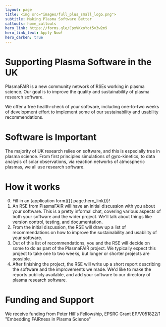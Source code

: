 ```yaml
---
layout: page
title: <img src="images/full_plus_small_logo.png">
subtitle: Making Plasma Software Better 
callouts: home_callouts
hero_link: https://forms.gle/CpxVKxoYot5v3w2m9
hero_link_text: Apply Now!
hero_darken: true
---
```



# Supporting Plasma Software in the UK

PlasmaFAIR is a new community network of RSEs working in plasma
science. Our goal is to improve the quality and sustainability of
plasma research software.

We offer a free health-check of your software, including one-to-two
weeks of development effort to implement some of our sustainability
and usability recommendations.

# Software is Important

The majority of UK research relies on software, and this is especially
true in plasma science. From first principles simulations of
gyro-kinetics, to data analysis of solar observations, via reaction
networks of atmospheric plasmas, we all use research software.

# How it works

0. Fill in an [application form]({{ page.hero_link}})!
1. An RSE from PlasmaFAIR will have an initial discussion with you
   about your software. This is a pretty informal chat, covering
   various aspects of both your software and the wider project. We'll
   talk about things like version control, testing, and documentation.
2. From the initial discussion, the RSE will draw up a list of
   recommendations on how to improve the sustainability and usability
   of your software.
3. Out of this list of recommendations, you and the RSE will decide on
   some to do as part of the PlasmaFAIR project. We typically expect
   this project to take one to two weeks, but longer or shorter
   projects are possible.
4. After finishing the project, the RSE will write up a short report
   describing the software and the improvements we made. We'd like to
   make the reports publicly available, and add your software to our
   directory of plasma research software.


# Funding and Support

We receive funding from Peter Hill's Fellowship, EPSRC Grant
EP/V051822/1 "Embedding FAIRness in Plasma Science"
